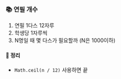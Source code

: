 ### 📚 연필 개수

1. 연필 1다스 12자루
2. 학생당 1자루씩
3. N명일 때 몇 다스가 필요할까 (N은 1000이하)

#### 🎯 정리
- `Math.ceil(n / 12)` 사용하면 끝
